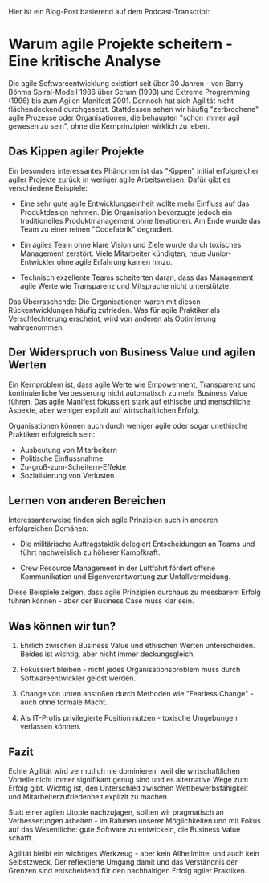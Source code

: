 Hier ist ein Blog-Post basierend auf dem Podcast-Transcript:

# Warum agile Projekte scheitern - Eine kritische Analyse

Die agile Softwareentwicklung existiert seit über 30 Jahren - von Barry Böhms Spiral-Modell 1986 über Scrum (1993) und Extreme Programming (1996) bis zum Agilen Manifest 2001. Dennoch hat sich Agilität nicht flächendeckend durchgesetzt. Stattdessen sehen wir häufig "zerbrochene" agile Prozesse oder Organisationen, die behaupten "schon immer agil gewesen zu sein", ohne die Kernprinzipien wirklich zu leben.

## Das Kippen agiler Projekte

Ein besonders interessantes Phänomen ist das "Kippen" initial erfolgreicher agiler Projekte zurück in weniger agile Arbeitsweisen. Dafür gibt es verschiedene Beispiele:

- Eine sehr gute agile Entwicklungseinheit wollte mehr Einfluss auf das Produktdesign nehmen. Die Organisation bevorzugte jedoch ein traditionelles Produktmanagement ohne Iterationen. Am Ende wurde das Team zu einer reinen "Codefabrik" degradiert.

- Ein agiles Team ohne klare Vision und Ziele wurde durch toxisches Management zerstört. Viele Mitarbeiter kündigten, neue Junior-Entwickler ohne agile Erfahrung kamen hinzu.

- Technisch exzellente Teams scheiterten daran, dass das Management agile Werte wie Transparenz und Mitsprache nicht unterstützte.

Das Überraschende: Die Organisationen waren mit diesen Rückentwicklungen häufig zufrieden. Was für agile Praktiker als Verschlechterung erscheint, wird von anderen als Optimierung wahrgenommen.

## Der Widerspruch von Business Value und agilen Werten

Ein Kernproblem ist, dass agile Werte wie Empowerment, Transparenz und kontinuierliche Verbesserung nicht automatisch zu mehr Business Value führen. Das agile Manifest fokussiert stark auf ethische und menschliche Aspekte, aber weniger explizit auf wirtschaftlichen Erfolg.

Organisationen können auch durch weniger agile oder sogar unethische Praktiken erfolgreich sein:
- Ausbeutung von Mitarbeitern
- Politische Einflussnahme 
- Zu-groß-zum-Scheitern-Effekte
- Sozialisierung von Verlusten

## Lernen von anderen Bereichen

Interessanterweise finden sich agile Prinzipien auch in anderen erfolgreichen Domänen:

- Die militärische Auftragstaktik delegiert Entscheidungen an Teams und führt nachweislich zu höherer Kampfkraft.

- Crew Resource Management in der Luftfahrt fördert offene Kommunikation und Eigenverantwortung zur Unfallvermeidung.

Diese Beispiele zeigen, dass agile Prinzipien durchaus zu messbarem Erfolg führen können - aber der Business Case muss klar sein.

## Was können wir tun?

1. Ehrlich zwischen Business Value und ethischen Werten unterscheiden. Beides ist wichtig, aber nicht immer deckungsgleich.

2. Fokussiert bleiben - nicht jedes Organisationsproblem muss durch Softwareentwickler gelöst werden.

3. Change von unten anstoßen durch Methoden wie "Fearless Change" - auch ohne formale Macht.

4. Als IT-Profis privilegierte Position nutzen - toxische Umgebungen verlassen können.

## Fazit

Echte Agilität wird vermutlich nie dominieren, weil die wirtschaftlichen Vorteile nicht immer signifikant genug sind und es alternative Wege zum Erfolg gibt. Wichtig ist, den Unterschied zwischen Wettbewerbsfähigkeit und Mitarbeiterzufriedenheit explizit zu machen.

Statt einer agilen Utopie nachzujagen, sollten wir pragmatisch an Verbesserungen arbeiten - im Rahmen unserer Möglichkeiten und mit Fokus auf das Wesentliche: gute Software zu entwickeln, die Business Value schafft.

Agilität bleibt ein wichtiges Werkzeug - aber kein Allheilmittel und auch kein Selbstzweck. Der reflektierte Umgang damit und das Verständnis der Grenzen sind entscheidend für den nachhaltigen Erfolg agiler Praktiken.
